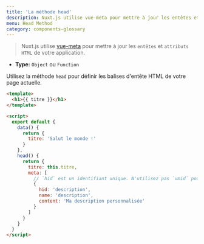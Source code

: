 ```yaml
---
title: 'La méthode head'
description: Nuxt.js utilise vue-meta pour mettre à jour les entêtes et attributs HTML de votre application.
menu: Head Method
category: components-glossary
---
```


> Nuxt.js utilise [vue-meta](https://github.com/nuxt/vue-meta) pour mettre à jour les `entêtes` et `attributs HTML` de votre application.

- **Type:** `Object` ou `Function`

Utilisez la méthode `head` pour définir les balises d'entête HTML de votre page actuelle.

```html
<template>
  <h1>{{ titre }}</h1>
</template>

<script>
  export default {
    data() {
      return {
        titre: 'Salut le monde !'
      }
    },
    head() {
      return {
        titre: this.titre,
        meta: [
          // `hid` est un identifiant unique. N'utilisez pas `vmid` pour cela car cela ne marchera pas.
          {
            hid: 'description',
            name: 'description',
            content: 'Ma description personnalisée'
          }
        ]
      }
    }
  }
</script>
```
